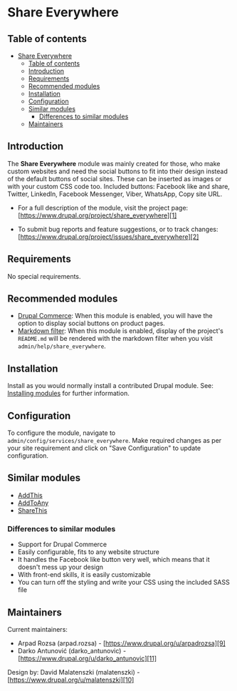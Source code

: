 # Share Everywhere

## Table of contents

- [Share Everywhere](#share-everywhere)
  - [Table of contents](#table-of-contents)
  - [Introduction](#introduction)
  - [Requirements](#requirements)
  - [Recommended modules](#recommended-modules)
  - [Installation](#installation)
  - [Configuration](#configuration)
  - [Similar modules](#similar-modules)
    - [Differences to similar modules](#differences-to-similar-modules)
  - [Maintainers](#maintainers)

## Introduction

The **Share Everywhere** module was mainly created for those, who make custom
websites and need the social buttons to fit into their design instead of the
default buttons of social sites. These can be inserted as images or with your
custom CSS code too. Included buttons: Facebook like and share, Twitter,
LinkedIn, Facebook Messenger, Viber, WhatsApp, Copy site URL.

* For a full description of the module, visit the project page:
  [https://www.drupal.org/project/share_everywhere][1]

* To submit bug reports and feature suggestions, or to track changes:
  [https://www.drupal.org/project/issues/share_everywhere][2]

## Requirements

No special requirements.

## Recommended modules

* [Drupal Commerce][3]:
  When this module is enabled, you will have the option to display social
  buttons on product pages.
* [Markdown filter][4]:
  When this module is enabled, display of the project's `README.md` will be
  rendered with the markdown filter when you visit
  `admin/help/share_everywhere`.

## Installation

Install as you would normally install a contributed Drupal module.
See: [Installing modules][5] for further information.

## Configuration

To configure the module, navigate to `admin/config/services/share_everywhere`.
Make required changes as per your site requirement and click on
"Save Configuration" to update configuration.

## Similar modules

* [AddThis][6]
* [AddToAny][7]
* [ShareThis][8]

### Differences to similar modules

* Support for Drupal Commerce
* Easily configurable, fits to any website structure
* It handles the Facebook like button very well,
  which means that it doesn't mess up your design
* With front-end skills, it is easily customizable
* You can turn off the styling and write your CSS using the included SASS file

## Maintainers

Current maintainers:

* Arpad Rozsa (arpad.rozsa) - [https://www.drupal.org/u/arpadrozsa][9]
* Darko Antunović (darko_antunovic) - [https://www.drupal.org/u/darko_antunovic][11]

Design by:
David Malatenszki (malatenszki) - [https://www.drupal.org/u/malatenszki][10]

[1]: https://www.drupal.org/project/share_everywhere
[2]: https://www.drupal.org/project/issues/share_everywhere
[3]: https://drupal.org/project/commerce
[4]: https://drupal.org/project/markdown
[5]: https://drupal.org/documentation/install/modules-themes/modules-8
[6]: https://drupal.org/project/addthis
[7]: https://drupal.org/project/addtoany
[8]: https://drupal.org/project/sharethis
[9]: https://www.drupal.org/u/arpadrozsa
[10]: https://www.drupal.org/u/malatenszki
[11]: https://www.drupal.org/u/darko_antunovic
